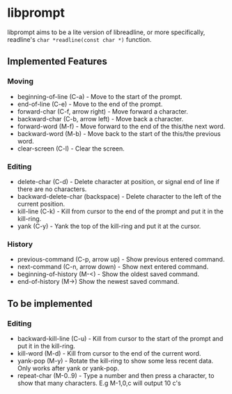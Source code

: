 libprompt
=========
libprompt aims to be a lite version of libreadline, or more specifically, readline's `char *readline(const char *)` function.

## Implemented Features
### Moving
* beginning-of-line (C-a) - Move to the start of the prompt.
* end-of-line (C-e) - Move to the end of the prompt.
* forward-char (C-f, arrow right) - Move forward a character.
* backward-char (C-b, arrow left) - Move back a character.
* forward-word (M-f) - Move forward to the end of the this/the next word.
* backward-word (M-b) - Move back to the start of the this/the previous word.
* clear-screen (C-l) - Clear the screen.

### Editing
* delete-char (C-d) - Delete character at position, or signal end of line if there are no characters.
* backward-delete-char (backspace) - Delete character to the left of the current position.
* kill-line (C-k) - Kill from cursor to the end of the prompt and put it in the kill-ring.
* yank (C-y) - Yank the top of the kill-ring and put it at the cursor.

### History
* previous-command (C-p, arrow up) - Show previous entered command.
* next-command (C-n, arrow down) - Show next entered command.
* beginning-of-history (M-<) - Show the oldest saved command.
* end-of-history (M->) Show the newest saved command.

## To be implemented
### Editing
* backward-kill-line (C-u) - Kill from cursor to the start of the prompt and put it in the kill-ring.
* kill-word (M-d) - Kill from cursor to the end of the current word.
* yank-pop (M-y) - Rotate the kill-ring to show some less recent data. Only works after yank or yank-pop.
* repeat-char (M-0..9) - Type a number and then press a character, to show that many characters. E.g M-1,0,c will output 10 c's
